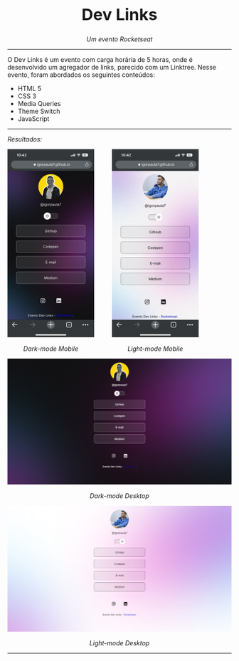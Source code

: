 <div style="text-align: center;">
<h1 style="font-size:36px;">Dev Links</h1>
<p><em>Um evento Rocketseat</em></p>
</div>
<hr>
<p>O Dev Links é um evento com carga horária de 5 horas, onde é desenvolvido um agregador de links, parecido com um Linktree. Nesse evento, foram abordados os seguintes conteúdos:</p>
<ul>
  <li>HTML 5</li>
  <li>CSS 3</li>
  <li>Media Queries</li>
  <li>Theme Switch</li>
  <li>JavaScript</li>
</ul>
<hr>
<p><em>Resultados:</em></p>
<div style="display:flex;">
<div style="width:195px; margin:0px 20px 0px 0px">
  <img src="./assets/results/darkmode-mobile.jpeg">
  <p style="text-align:center;"><em>Dark-mode Mobile</em></p>
</div>
<div style="width:195px; margin:0px 20px">
  <img src="./assets/results/lightmode-mobile.jpeg">
    <p style="text-align:center;"><em>Light-mode Mobile</em></p>
</div>
</div>
<div>
<img src="./assets/results/darkmode-desktop.png">
<p style="text-align:center;"><em>Dark-mode Desktop</em></p>
</div>
<div>
<img src="./assets/results/lightmode-desktop.png">
<p style="text-align:center;"><em>Light-mode Desktop</em></p>
</div>
<hr>
